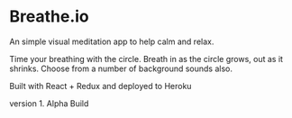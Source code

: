 # Breathe.io

An simple visual meditation app to help calm and relax.

Time your breathing with the circle. Breath in as the circle grows,
out as it shrinks. Choose from a number of background sounds also. 

Built with React + Redux and deployed to Heroku

version 1. Alpha Build
